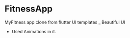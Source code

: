 # FitnessApp
MyFitness app clone from flutter UI templates
_ Beautiful UI 
- Used Animations in it.
